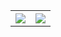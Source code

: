 <table style="width:100%">
  <tr>
    <th><img src="https://github-readme-stats.vercel.app/api?username=xalanq&show_icons=true&hide_border=true" /></th>
    <th><img src="https://github-readme-stats.vercel.app/api/top-langs/?username=xalanq&layout=compact" /></th>
  </tr>
</table>

<!--
**xalanq/xalanq** is a ✨ _special_ ✨ repository because its `README.md` (this file) appears on your GitHub profile.

Here are some ideas to get you started:

- 🔭 I’m currently working on ...
- 🌱 I’m currently learning ...
- 👯 I’m looking to collaborate on ...
- 🤔 I’m looking for help with ...
- 💬 Ask me about ...
- 📫 How to reach me: ...
- 😄 Pronouns: ...
- ⚡ Fun fact: ...
-->
